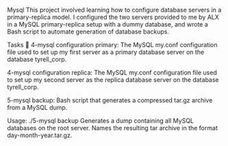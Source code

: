 Mysql
This project involved learning how to configure database servers in a primary-replica model. I configured the two servers provided to me by ALX in a MySQL primary-replica setup with a dummy database, and wrote a Bash script to automate generation of database backups.

Tasks 📃
4-mysql configuration primary: The MySQL my.conf configuration file used to set up my first server as a primary database server on the database tyrell_corp.

4-mysql configuration replica: The MySQL my.conf configuration file used to set up my second server as the replica database server on the database tyrell_corp.

5-mysql backup: Bash script that generates a compressed tar.gz archive from a MySQL dump.

Usage: ./5-mysql backup <MySQL root password>
Generates a dump containing all MySQL databases on the root server.
Names the resulting tar archive in the format day-month-year.tar.gz.
